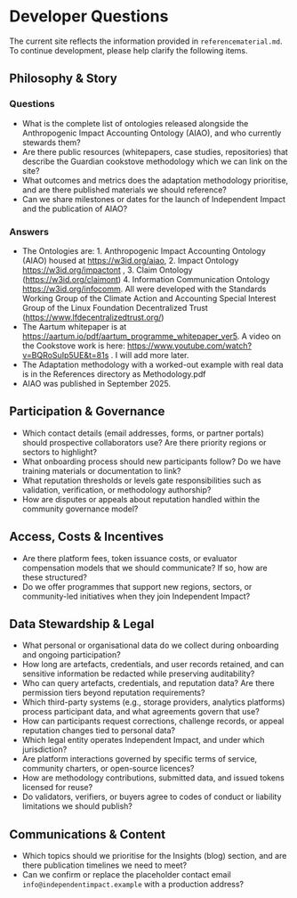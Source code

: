 # Developer Questions

The current site reflects the information provided in `referencematerial.md`. To continue development, please help clarify the following items.

## Philosophy & Story

### Questions
- What is the complete list of ontologies released alongside the Anthropogenic Impact Accounting Ontology (AIAO), and who currently stewards them?
- Are there public resources (whitepapers, case studies, repositories) that describe the Guardian cookstove methodology which we can link on the site?
- What outcomes and metrics does the adaptation methodology prioritise, and are there published materials we should reference?
- Can we share milestones or dates for the launch of Independent Impact and the publication of AIAO?

### Answers

- The Ontologies are: 1. Anthropogenic Impact Accounting Ontology (AIAO) housed at https://w3id.org/aiao, 2. Impact Ontology https://w3id.org/impactont , 3. Claim Ontology (https://w3id.org/claimont) 4. Information Communication Ontology https://w3id.org/infocomm. All were developed with the Standards Working Group of the Climate Action and Accounting Special Interest Group of the Linux Foundation Decentralized Trust (https://www.lfdecentralizedtrust.org/)
- The Aartum whitepaper is at https://aartum.io/pdf/aartum_programme_whitepaper_ver5. A video on the Cookstove work is here: https://www.youtube.com/watch?v=BQRoSuIp5UE&t=81s . I will add more later. 
- The Adaptation methodology with a worked-out example with real data is in the References directory as Methodology.pdf
- AIAO was published in September 2025. 
  

## Participation & Governance
- Which contact details (email addresses, forms, or partner portals) should prospective collaborators use? Are there priority regions or sectors to highlight?
- What onboarding process should new participants follow? Do we have training materials or documentation to link?
- What reputation thresholds or levels gate responsibilities such as validation, verification, or methodology authorship?
- How are disputes or appeals about reputation handled within the community governance model?

## Access, Costs & Incentives
- Are there platform fees, token issuance costs, or evaluator compensation models that we should communicate? If so, how are these structured?
- Do we offer programmes that support new regions, sectors, or community-led initiatives when they join Independent Impact?

## Data Stewardship & Legal
- What personal or organisational data do we collect during onboarding and ongoing participation?
- How long are artefacts, credentials, and user records retained, and can sensitive information be redacted while preserving auditability?
- Who can query artefacts, credentials, and reputation data? Are there permission tiers beyond reputation requirements?
- Which third-party systems (e.g., storage providers, analytics platforms) process participant data, and what agreements govern that use?
- How can participants request corrections, challenge records, or appeal reputation changes tied to personal data?
- Which legal entity operates Independent Impact, and under which jurisdiction?
- Are platform interactions governed by specific terms of service, community charters, or open-source licences?
- How are methodology contributions, submitted data, and issued tokens licensed for reuse?
- Do validators, verifiers, or buyers agree to codes of conduct or liability limitations we should publish?

## Communications & Content
- Which topics should we prioritise for the Insights (blog) section, and are there publication timelines we need to meet?
- Can we confirm or replace the placeholder contact email `info@independentimpact.example` with a production address?
